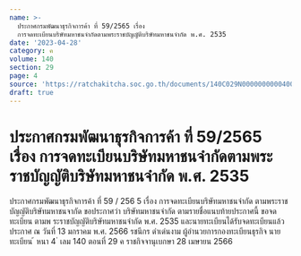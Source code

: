 ```yaml
---
name: >-
  ประกาศกรมพัฒนาธุรกิจการค้า ที่ 59/2565 เรื่อง
  การจดทะเบียนบริษัทมหาชนจำกัดตามพระราชบัญญัติบริษัทมหาชนจำกัด พ.ศ. 2535
date: '2023-04-28'
category: ค
volume: 140
section: 29
page: 4
source: 'https://ratchakitcha.soc.go.th/documents/140C029N0000000000400.pdf'
draft: true
---
```


# ประกาศกรมพัฒนาธุรกิจการค้า ที่ 59/2565 เรื่อง การจดทะเบียนบริษัทมหาชนจำกัดตามพระราชบัญญัติบริษัทมหาชนจำกัด พ.ศ. 2535

ประกาศกรมพัฒนาธุรกิจการค้า ที่ 59 / 256 5 เรื่อง การจดทะเบียนบริษัทมหาชนจำกัด ตามพระราชบัญญัติบริษัทมหาชนจากัด ขอประกาศว่า บริษัทมหาชนจำกัด ตามรายชื่อแนบท้ายประกาศนี้ ขอจดทะเบียน ตามพ ระราชบัญญัติบริษัทมหาชนจำกัด พ.ศ. 2535 และนายทะเบียนได้รับจดทะเบียนแล้ว ประกาศ ณ วันที่ 13 มกราคม พ.ศ. 2566 รชนีกร ดำเด่นงาม ผู้อำนวยการกองทะเบียนธุรกิจ นายทะเบียน ้ หนา 4 ่ เลม 140 ตอนที่ 29 ค ราชกิจจานุเบกษา 28 เมษายน 2566
